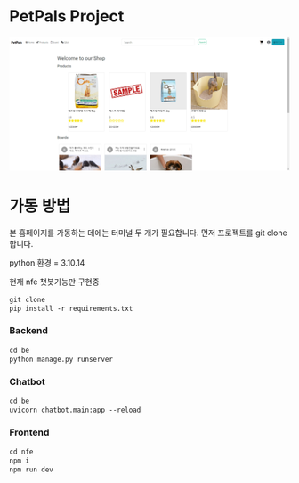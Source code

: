 # PetPals Project

![img](be/static/images/main_homepage.png)

# 가동 방법

본 홈페이지를 가동하는 데에는 터미널 두 개가 필요합니다.
먼저 프로젝트를 git clone 합니다.

python 환경 = 3.10.14


현재 nfe 챗봇기능만 구현중 

```
git clone
pip install -r requirements.txt
```

### Backend

```
cd be
python manage.py runserver
```
### Chatbot
```
cd be
uvicorn chatbot.main:app --reload   
```
### Frontend

```
cd nfe
npm i
npm run dev
